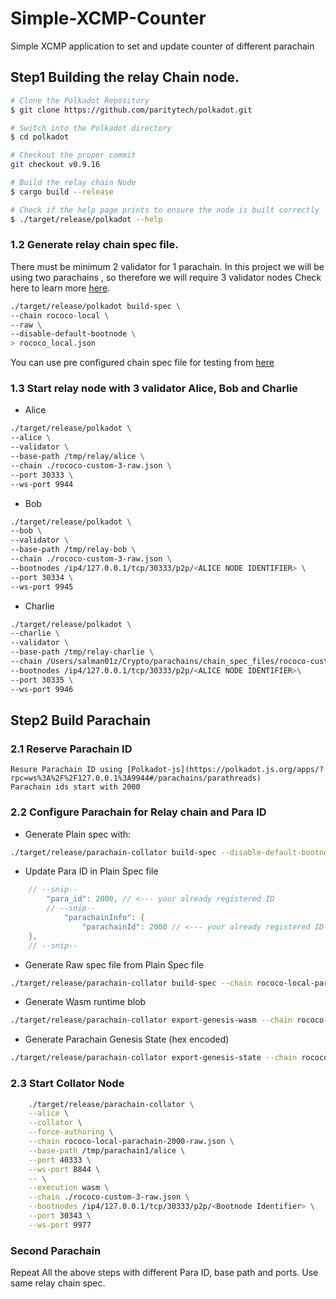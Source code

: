 # Simple-XCMP-Counter
Simple XCMP application to set and update counter of different parachain

## Step1 Building the relay Chain node.

```sh
# Clone the Polkadot Repository
$ git clone https://github.com/paritytech/polkadot.git

# Switch into the Polkadot directory
$ cd polkadot

# Checkout the proper commit
git checkout v0.9.16

# Build the relay chain Node
$ cargo build --release

# Check if the help page prints to ensure the node is built correctly
$ ./target/release/polkadot --help

```

### 1.2 Generate relay chain spec file.
There must be minimum 2 validator for 1 parachain. In this project we will be using two parachains , so therefore we will require 3 validator nodes
Check here to learn more [here](https://docs.substrate.io/v3/runtime/chain-specs/).
```sh
./target/release/polkadot build-spec \
--chain rococo-local \
--raw \
--disable-default-bootnode \
> rococo_local.json
```

You can use pre configured chain spec file for testing from [here]()

### 1.3 Start relay node with 3 validator Alice, Bob and Charlie
- Alice
```sh
./target/release/polkadot \
--alice \
--validator \
--base-path /tmp/relay/alice \
--chain ./rococo-custom-3-raw.json \
--port 30333 \
--ws-port 9944
```

- Bob
```sh
./target/release/polkadot \
--bob \
--validator \
--base-path /tmp/relay-bob \
--chain ./rococo-custom-3-raw.json \
--bootnodes /ip4/127.0.0.1/tcp/30333/p2p/<ALICE NODE IDENTIFIER> \
--port 30334 \
--ws-port 9945
```

- Charlie
```sh
./target/release/polkadot \
--charlie \
--validator \
--base-path /tmp/relay-charlie \
--chain /Users/salman01z/Crypto/parachains/chain_spec_files/rococo-custom-3-raw.json \
--bootnodes /ip4/127.0.0.1/tcp/30333/p2p/<ALICE NODE IDENTIFIER>\
--port 30335 \
--ws-port 9946

```

## Step2 Build Parachain

### 2.1 Reserve Parachain ID
	Resure Parachain ID using [Polkadot-js](https://polkadot.js.org/apps/?rpc=ws%3A%2F%2F127.0.0.1%3A9944#/parachains/parathreads)
	Parachain ids start with 2000

### 2.2 Configure Parachain for Relay chain and Para ID

- Generate Plain spec with:
```sh
./target/release/parachain-collator build-spec --disable-default-bootnode > rococo-local-parachain-plain.json
```

- Update Para ID in Plain Spec file
```rust
	// --snip--
		"para_id": 2000, // <--- your already registered ID
		// --snip--
			"parachainInfo": {
				"parachainId": 2000 // <--- your already registered ID
	},
	// --snip--
```

- Generate Raw spec file from Plain Spec file
```sh
./target/release/parachain-collator build-spec --chain rococo-local-parachain-plain.json --raw --disable-default-bootnode > rococo-local-parachain-2000-raw.json
```

- Generate Wasm runtime blob
```sh
./target/release/parachain-collator export-genesis-wasm --chain rococo-local-parachain-2000-raw.json > para-2000-wasm
```

- Generate Parachain Genesis State (hex encoded)
```sh
./target/release/parachain-collator export-genesis-state --chain rococo-local-parachain-2000-raw.json > para-2000-genesis
```

### 2.3 Start Collator Node
```sh
	./target/release/parachain-collator \
	--alice \
	--collator \
	--force-authoring \
	--chain rococo-local-parachain-2000-raw.json \
	--base-path /tmp/parachain1/alice \
	--port 40333 \
	--ws-port 8844 \
	-- \
	--execution wasm \
	--chain ./rococo-custom-3-raw.json \
	--bootnodes /ip4/127.0.0.1/tcp/30333/p2p/<Bootnode Identifier> \
	--port 30343 \
	--ws-port 9977
```

### Second Parachain
Repeat All the above steps with different Para ID, base path and ports. Use same relay chain spec.
